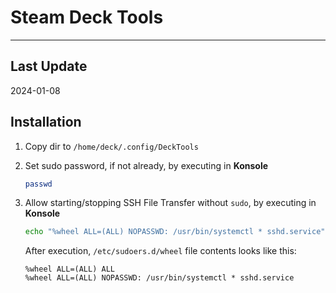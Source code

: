 Steam Deck Tools
================
* * *

## Last Update
2024-01-08

## Installation
1. Copy dir to `/home/deck/.config/DeckTools`

2. Set sudo password, if not already, by executing in **Konsole**
    ```bash
    passwd
    ```

3. Allow starting/stopping SSH File Transfer without `sudo`, by executing in **Konsole**
    ```bash
    echo "%wheel ALL=(ALL) NOPASSWD: /usr/bin/systemctl * sshd.service" | sudo tee /etc/sudoers.d/wheel > /dev/null
    ```

    After execution, `/etc/sudoers.d/wheel` file contents looks like this:

    ```
    %wheel ALL=(ALL) ALL
    %wheel ALL=(ALL) NOPASSWD: /usr/bin/systemctl * sshd.service
    ```
